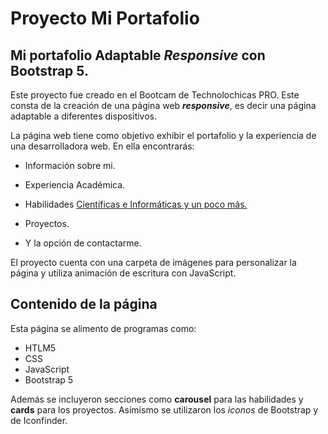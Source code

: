 # Proyecto Mi Portafolio
## Mi portafolio Adaptable *Responsive* con **Bootstrap 5**.

Este proyecto fue creado en el Bootcam de Technolochicas PRO. Este consta de la creación de una página web ***responsive***, es decir una página adaptable a diferentes dispositivos. 

La página web tiene como objetivo exhibir el portafolio y la experiencia de una desarrolladora web.
 En ella encontrarás: 
* Información sobre mi.
* Experiencia Académica.

* Habilidades <u> Científicas e Informáticas y un poco más. </u>

* Proyectos.

* Y la opción de contactarme. 

El proyecto cuenta con una carpeta de imágenes para personalizar la página y utiliza animación de escritura con JavaScript.

## Contenido de la página ##

Esta página se alimento de programas como:

* HTLM5
* CSS
* JavaScript
* Bootstrap 5

Además se incluyeron secciones como **carousel** para las habilidades y **cards** para los proyectos. Asímismo se utilizaron los *iconos* de Bootstrap y de Iconfinder. 


